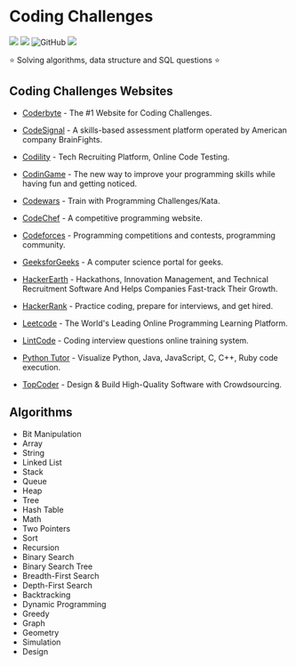 # Coding Challenges 

![](https://img.shields.io/github/languages/top/siansiansu/coding-challenges.svg?colorB=blue&style=flat) ![](https://img.shields.io/github/languages/count/siansiansu/coding-challenges.svg?style=flat) ![GitHub](https://img.shields.io/github/license/mashape/apistatus.svg)  ![](https://img.shields.io/badge/training-skills-ff69b4.svg) 

:star: Solving algorithms, data structure and SQL questions :star:

## Coding Challenges Websites

- [Coderbyte](https://coderbyte.com/) - The #1 Website for Coding Challenges.

- [CodeSignal](https://codesignal.com/) - A skills-based assessment platform operated by American company BrainFights.

- [Codility](https://www.codility.com/) - Tech Recruiting Platform, Online Code Testing.

- [CodinGame](https://www.codingame.com/start) - The new way to improve your programming skills while having fun and getting noticed.

- [Codewars](https://www.codewars.com/) - Train with Programming Challenges/Kata.

- [CodeChef](https://www.codechef.com/) - A competitive programming website.

- [Codeforces](http://codeforces.com/) - Programming competitions and contests, programming community.

- [GeeksforGeeks](https://www.geeksforgeeks.org/) - A computer science portal for geeks.

- [HackerEarth](https://www.hackerearth.com/) - Hackathons, Innovation Management, and Technical Recruitment Software And Helps Companies Fast-track Their Growth.

- [HackerRank](https://www.hackerrank.com/) - Practice coding, prepare for interviews, and get hired.

- [Leetcode](https://leetcode.com) - The World's Leading Online Programming Learning Platform.

- [LintCode](https://www.lintcode.com/) - Coding interview questions online training system.

- [Python Tutor](http://www.pythontutor.com/visualize.html#mode=edit) - Visualize Python, Java, JavaScript, C, C++, Ruby code execution.

- [TopCoder](https://www.topcoder.com/challenges/) - Design & Build High-Quality Software with Crowdsourcing.

## Algorithms

- Bit Manipulation
- Array
- String
- Linked List
- Stack
- Queue
- Heap
- Tree
- Hash Table
- Math
- Two Pointers
- Sort
- Recursion
- Binary Search
- Binary Search Tree
- Breadth-First Search
- Depth-First Search
- Backtracking
- Dynamic Programming
- Greedy
- Graph
- Geometry
- Simulation
- Design
